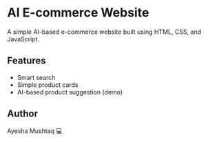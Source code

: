 # AI E-commerce Website

A simple AI-based e-commerce website built using HTML, CSS, and JavaScript.

## Features
- Smart search
- Simple product cards
- AI-based product suggestion (demo)

## Author
Ayesha Mushtaq 💻
